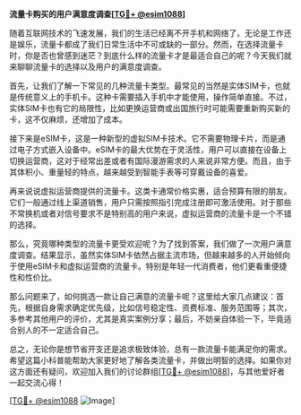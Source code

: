 **流量卡购买的用户满意度调查[[TG💪+ @esim1088](https://t.me/s/esim1088)]**

随着互联网技术的飞速发展，我们的生活已经离不开手机和网络了。无论是工作还是娱乐，流量卡都成了我们日常生活中不可或缺的一部分。然而，在选择流量卡时，你是否也曾感到迷茫？到底什么样的流量卡才是最适合自己的呢？今天我们就来聊聊流量卡的选择以及用户的满意度调查。

首先，让我们了解一下常见的几种流量卡类型。最常见的当然是实体SIM卡，也就是传统意义上的手机卡。这种卡需要插入手机中才能使用，操作简单直接。不过，实体SIM卡也有它的局限性，比如更换运营商或出国旅行时可能需要重新购买新的卡，这不仅麻烦，还增加了成本。

接下来是eSIM卡，这是一种新型的虚拟SIM卡技术。它不需要物理卡片，而是通过电子方式嵌入设备中。eSIM卡的最大优势在于灵活性，用户可以直接在设备上切换运营商，这对于经常出差或者有国际漫游需求的人来说非常方便。而且，由于其体积小、重量轻的特点，越来越受到智能手表等可穿戴设备的喜爱。

再来说说虚拟运营商提供的流量卡。这类卡通常价格实惠，适合预算有限的朋友。它们一般通过线上渠道销售，用户只需按照指引完成注册即可激活使用。对于那些不常换机或者对信号要求不是特别高的用户来说，虚拟运营商的流量卡是一个不错的选择。

那么，究竟哪种类型的流量卡更受欢迎呢？为了找到答案，我们做了一次用户满意度调查。结果显示，虽然实体SIM卡依然占据主流市场，但越来越多的人开始倾向于使用eSIM卡和虚拟运营商的流量卡。特别是年轻一代消费者，他们更看重便捷性和性价比。

那么问题来了，如何挑选一款让自己满意的流量卡呢？这里给大家几点建议：首先，根据自身需求确定优先级，比如信号稳定性、资费标准、服务范围等；其次，多参考其他用户的评价，尤其是真实案例分享；最后，不妨亲自体验一下，毕竟适合别人的不一定适合自己。

总之，无论你是想节省开支还是追求极致体验，总有一款流量卡能满足你的需求。希望这篇小科普能帮助大家更好地了解各类流量卡，并做出明智的选择。如果你对这方面还有疑问，欢迎加入我们的讨论群组[[TG💪+ @esim1088](https://t.me/s/esim1088)]，与其他爱好者一起交流心得！

[[TG💪+ @esim1088](https://t.me/s/esim1088) ![Image](https://i.postimg.cc/4NQfJmqS/Snipaste-2025-05-13-00-14-12.png)]